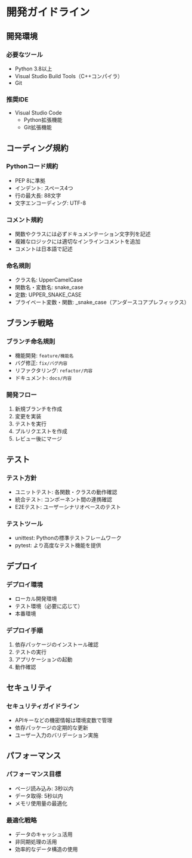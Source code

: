 # 開発ガイドライン

## 開発環境

### 必要なツール
- Python 3.8以上
- Visual Studio Build Tools（C++コンパイラ）
- Git

### 推奨IDE
- Visual Studio Code
  - Python拡張機能
  - Git拡張機能

## コーディング規約

### Pythonコード規約
- PEP 8に準拠
- インデント: スペース4つ
- 行の最大長: 88文字
- 文字エンコーディング: UTF-8

### コメント規約
- 関数やクラスには必ずドキュメンテーション文字列を記述
- 複雑なロジックには適切なインラインコメントを追加
- コメントは日本語で記述

### 命名規則
- クラス名: UpperCamelCase
- 関数名・変数名: snake_case
- 定数: UPPER_SNAKE_CASE
- プライベート変数・関数: _snake_case（アンダースコアプレフィックス）

## ブランチ戦略

### ブランチ命名規則
- 機能開発: `feature/機能名`
- バグ修正: `fix/バグ内容`
- リファクタリング: `refactor/内容`
- ドキュメント: `docs/内容`

### 開発フロー
1. 新規ブランチを作成
2. 変更を実装
3. テストを実行
4. プルリクエストを作成
5. レビュー後にマージ

## テスト

### テスト方針
- ユニットテスト: 各関数・クラスの動作確認
- 統合テスト: コンポーネント間の連携確認
- E2Eテスト: ユーザーシナリオベースのテスト

### テストツール
- unittest: Pythonの標準テストフレームワーク
- pytest: より高度なテスト機能を提供

## デプロイ

### デプロイ環境
- ローカル開発環境
- テスト環境（必要に応じて）
- 本番環境

### デプロイ手順
1. 依存パッケージのインストール確認
2. テストの実行
3. アプリケーションの起動
4. 動作確認

## セキュリティ

### セキュリティガイドライン
- APIキーなどの機密情報は環境変数で管理
- 依存パッケージの定期的な更新
- ユーザー入力のバリデーション実施

## パフォーマンス

### パフォーマンス目標
- ページ読み込み: 3秒以内
- データ取得: 5秒以内
- メモリ使用量の最適化

### 最適化戦略
- データのキャッシュ活用
- 非同期処理の活用
- 効率的なデータ構造の使用